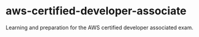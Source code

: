 # aws-certified-developer-associate
Learning and preparation for the AWS certified developer associated exam.
